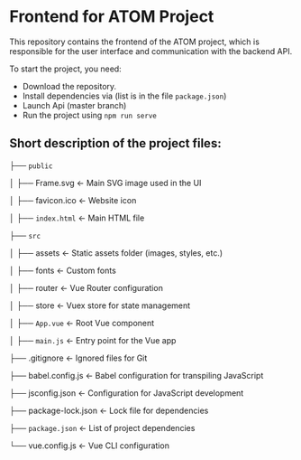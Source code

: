 # Frontend for ATOM Project

This repository contains the frontend of the ATOM project, which is responsible for the user interface and communication with the backend API.

To start the project, you need:

- Download the repository.
- Install dependencies via (list is in the file `package.json`)
- Launch Api (master branch)
- Run the project using `npm run serve`

## Short description of the project files:

├── `public`

│ ├── Frame.svg <- Main SVG image used in the UI

│ ├── favicon.ico <- Website icon

│ ├── `index.html` <- Main HTML file

├── `src`

│ ├── assets <- Static assets folder (images, styles, etc.)

│ ├── fonts <- Custom fonts

│ ├── router <- Vue Router configuration

│ ├── store <- Vuex store for state management

│ ├── `App.vue` <- Root Vue component

│ ├── `main.js` <- Entry point for the Vue app

├── .gitignore <- Ignored files for Git

├── babel.config.js <- Babel configuration for transpiling JavaScript

├── jsconfig.json <- Configuration for JavaScript development

├── package-lock.json <- Lock file for dependencies

├── `package.json` <- List of project dependencies

└── vue.config.js <- Vue CLI configuration
